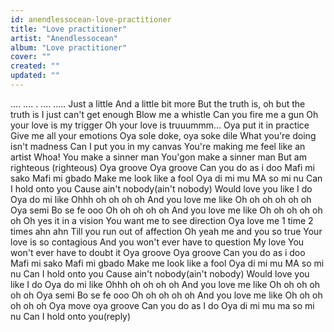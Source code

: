 ```yaml
---
id: anendlessocean-love-practitioner
title: "Love practitioner"
artist: "Anendlessocean"
album: "Love practitioner"
cover: ""
created: ""
updated: ""
---
```


....
....
. ....
.....
Just a little
And a little bit more
But the truth is, oh but the truth is
I just can't get enough
Blow me a whistle
Can you fire me a gun
Oh your love is my trigger
Oh your love is truuummm...
Oya put it in practice
Give me all your emotions
Oya sole doke, oya soke dile
What you're doing isn't madness
Can I put you in my canvas
You're making me feel like an artist
Whoa! You make a sinner man
You'gon make a sinner man
But am righteous (righteous)
Oya groove
Oya groove
Can you do as i doo
Mafi mi sako
Mafi mi gbado
Make me look like a fool
Oya di mi mu
MA so mi nu
Can I hold onto you
Cause ain't nobody(ain't nobody)
Would love you like I do
Oya do mi like
Ohhh oh oh oh oh
And you love me like
Oh oh oh oh oh oh
Oya semi Bo se fe ooo
Oh oh oh oh oh
And you love me like
Oh oh oh oh oh oh
Oh yes it in a vision
You want me to see direction
Oya love me 1 time 2 times ahn ahn
Till you run out of affection
Oh yeah me and you so true
Your love is so contagious
And you won't ever have to question
My love
You won't ever have to doubt it
Oya groove
Oya groove
Can you do as i doo
Mafi mi sako
Mafi mi gbado
Make me look like a fool
Oya di mi mu
MA so mi nu
Can I hold onto you
Cause ain't nobody(ain't nobody)
Would love you like I do
Oya do mi like
Ohhh oh oh oh oh
And you love me like
Oh oh oh oh oh oh
Oya semi Bo se fe ooo
Oh oh oh oh oh
And you love me like
Oh oh oh oh oh oh
Oya move oya groove
Can you do as I do
Oya di mi mu ma so mi nu
Can I hold onto you(reply)